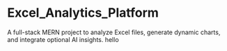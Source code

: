 # Excel_Analytics_Platform
A full-stack MERN project to analyze Excel files, generate dynamic charts, and integrate optional AI insights.
hello 
